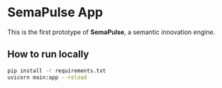 # SemaPulse App

This is the first prototype of **SemaPulse**, a semantic innovation engine.

## How to run locally

```bash
pip install -r requirements.txt
uvicorn main:app --reload
